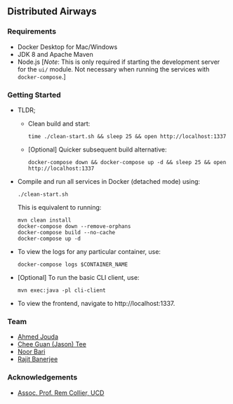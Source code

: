 ## Distributed Airways

### Requirements

- Docker Desktop for Mac/Windows
- JDK 8 and Apache Maven
- Node.js [_Note_: This is only required if starting the development server for the `ui/` module. Not necessary when running the services with `docker-compose`.]

### Getting Started

- TLDR;

  - Clean build and start:
    ```
    time ./clean-start.sh && sleep 25 && open http://localhost:1337
    ```
  - [Optional] Quicker subsequent build alternative:

    ```
    docker-compose down && docker-compose up -d && sleep 25 && open http://localhost:1337
    ```

- Compile and run all services in Docker (detached mode) using:

  ```
  ./clean-start.sh
  ```

  This is equivalent to running:

  ```
  mvn clean install
  docker-compose down --remove-orphans
  docker-compose build --no-cache
  docker-compose up -d
  ```

- To view the logs for any particular container, use:
  ```
  docker-compose logs $CONTAINER_NAME
  ```
- [Optional] To run the basic CLI client, use:
  ```
  mvn exec:java -pl cli-client
  ```
- To view the frontend, navigate to http://localhost:1337.

### Team

- [Ahmed Jouda](https://github.com/AhmedJouda2000)
- [Chee Guan (Jason) Tee](https://www.jasontcg.com)
- [Noor Bari](https://github.com/noorb98)
- [Rajit Banerjee](https://rajitbanerjee.com)

### Acknowledgements

- [Assoc. Prof. Rem Collier, UCD](https://people.ucd.ie/rem.collier)
